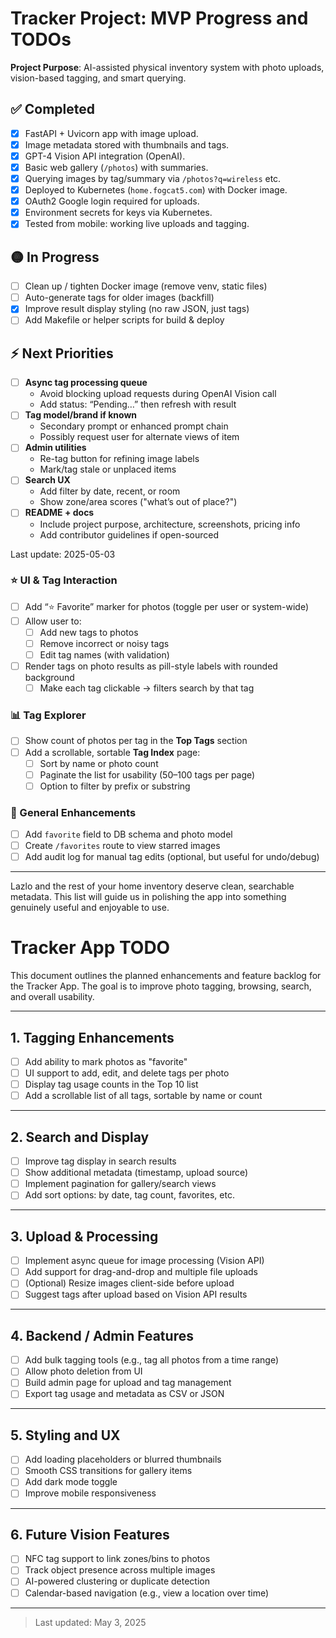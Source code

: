 # Tracker Project: MVP Progress and TODOs

**Project Purpose**: AI-assisted physical inventory system with photo uploads, vision-based tagging, and smart querying.

## ✅ Completed
- [x] FastAPI + Uvicorn app with image upload.
- [x] Image metadata stored with thumbnails and tags.
- [x] GPT-4 Vision API integration (OpenAI).
- [x] Basic web gallery (`/photos`) with summaries.
- [x] Querying images by tag/summary via `/photos?q=wireless` etc.
- [x] Deployed to Kubernetes (`home.fogcat5.com`) with Docker image.
- [x] OAuth2 Google login required for uploads.
- [x] Environment secrets for keys via Kubernetes.
- [x] Tested from mobile: working live uploads and tagging.

## 🟡 In Progress
- [ ] Clean up / tighten Docker image (remove venv, static files)
- [ ] Auto-generate tags for older images (backfill)
- [x] Improve result display styling (no raw JSON, just tags)
- [ ] Add Makefile or helper scripts for build & deploy

## ⚡️ Next Priorities
- [ ] **Async tag processing queue**
  - Avoid blocking upload requests during OpenAI Vision call
  - Add status: “Pending…” then refresh with result
- [ ] **Tag model/brand if known**
  - Secondary prompt or enhanced prompt chain
  - Possibly request user for alternate views of item
- [ ] **Admin utilities**
  - Re-tag button for refining image labels
  - Mark/tag stale or unplaced items
- [ ] **Search UX**
  - Add filter by date, recent, or room
  - Show zone/area scores ("what’s out of place?")
- [ ] **README + docs**
  - Include project purpose, architecture, screenshots, pricing info
  - Add contributor guidelines if open-sourced


Last update: 2025-05-03

### ⭐ UI & Tag Interaction
- [ ] Add “⭐ Favorite” marker for photos (toggle per user or system-wide)
- [ ] Allow user to:
  - [ ] Add new tags to photos
  - [ ] Remove incorrect or noisy tags
  - [ ] Edit tag names (with validation)
- [ ] Render tags on photo results as pill-style labels with rounded background
  - [ ] Make each tag clickable → filters search by that tag

### 📊 Tag Explorer
- [ ] Show count of photos per tag in the **Top Tags** section
- [ ] Add a scrollable, sortable **Tag Index** page:
  - [ ] Sort by name or photo count
  - [ ] Paginate the list for usability (50–100 tags per page)
  - [ ] Option to filter by prefix or substring

### 🔁 General Enhancements
- [ ] Add `favorite` field to DB schema and photo model
- [ ] Create `/favorites` route to view starred images
- [ ] Add audit log for manual tag edits (optional, but useful for undo/debug)

---

Lazlo and the rest of your home inventory deserve clean, searchable metadata. This list will guide us in polishing the app into something genuinely useful and enjoyable to use.
# Tracker App TODO

This document outlines the planned enhancements and feature backlog for the Tracker App. The goal is to improve photo tagging, browsing, search, and overall usability.

---

## 1. Tagging Enhancements
- [ ] Add ability to mark photos as "favorite"
- [ ] UI support to add, edit, and delete tags per photo
- [ ] Display tag usage counts in the Top 10 list
- [ ] Add a scrollable list of all tags, sortable by name or count

---

## 2. Search and Display
- [ ] Improve tag display in search results
- [ ] Show additional metadata (timestamp, upload source)
- [ ] Implement pagination for gallery/search views
- [ ] Add sort options: by date, tag count, favorites, etc.

---

## 3. Upload & Processing
- [ ] Implement async queue for image processing (Vision API)
- [ ] Add support for drag-and-drop and multiple file uploads
- [ ] (Optional) Resize images client-side before upload
- [ ] Suggest tags after upload based on Vision API results

---

## 4. Backend / Admin Features
- [ ] Add bulk tagging tools (e.g., tag all photos from a time range)
- [ ] Allow photo deletion from UI
- [ ] Build admin page for upload and tag management
- [ ] Export tag usage and metadata as CSV or JSON

---

## 5. Styling and UX
- [ ] Add loading placeholders or blurred thumbnails
- [ ] Smooth CSS transitions for gallery items
- [ ] Add dark mode toggle
- [ ] Improve mobile responsiveness

---

## 6. Future Vision Features
- [ ] NFC tag support to link zones/bins to photos
- [ ] Track object presence across multiple images
- [ ] AI-powered clustering or duplicate detection
- [ ] Calendar-based navigation (e.g., view a location over time)

---

> Last updated: May 3, 2025